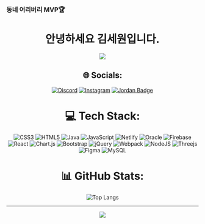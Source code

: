 
### 동네 어리버리 MVP🏆

<!-- [🔗 노션 이력서](https://ethereal-comb-6a0.notion.site/Frontend-Developer-ffc1997bfb064444846dc876e7469e88)    [🔗 웹 이력서](https://gajua.github.io/resume/)  -->
<div align="center">

# 안녕하세요 김세원입니다.

![](https://quotes-github-readme.vercel.app/api?type=horizontal&theme=radical)


</div>
<div align="center">


## 🌐 Socials:
[![Discord](https://img.shields.io/badge/Discord-%237289DA.svg?logo=discord&logoColor=white)](htttps://discord.gg/#3139) [![Instagram](https://img.shields.io/badge/Instagram-%23E4405F.svg?logo=Instagram&logoColor=white)](https://instagram.com/se_wanna) 
[![Jordan Badge](https://img.shields.io/badge/Gmail-cd5b58?style=flat-square&logo=Jordan&logoColor=white&link=mailto:sewon0325@gmail.com)](mailto:sewon0325@gmail.com)

# 💻 Tech Stack:
![CSS3](https://img.shields.io/badge/css3-%231572B6.svg?style=for-the-badge&logo=css3&logoColor=white) ![HTML5](https://img.shields.io/badge/html5-%23E34F26.svg?style=for-the-badge&logo=html5&logoColor=white) ![Java](https://img.shields.io/badge/java-%23ED8B00.svg?style=for-the-badge&logo=java&logoColor=white) ![JavaScript](https://img.shields.io/badge/javascript-%23323330.svg?style=for-the-badge&logo=javascript&logoColor=%23F7DF1E) ![Netlify](https://img.shields.io/badge/netlify-%23000000.svg?style=for-the-badge&logo=netlify&logoColor=#00C7B7) ![Oracle](https://img.shields.io/badge/Oracle-F80000?style=for-the-badge&logo=oracle&logoColor=white) ![Firebase](https://img.shields.io/badge/firebase-%23039BE5.svg?style=for-the-badge&logo=firebase) ![React](https://img.shields.io/badge/react-%2320232a.svg?style=for-the-badge&logo=react&logoColor=%2361DAFB) ![Chart.js](https://img.shields.io/badge/chart.js-F5788D.svg?style=for-the-badge&logo=chart.js&logoColor=white) ![Bootstrap](https://img.shields.io/badge/bootstrap-%23563D7C.svg?style=for-the-badge&logo=bootstrap&logoColor=white) ![jQuery](https://img.shields.io/badge/jquery-%230769AD.svg?style=for-the-badge&logo=jquery&logoColor=white) ![Webpack](https://img.shields.io/badge/webpack-%238DD6F9.svg?style=for-the-badge&logo=webpack&logoColor=black) ![NodeJS](https://img.shields.io/badge/node.js-6DA55F?style=for-the-badge&logo=node.js&logoColor=white) ![Threejs](https://img.shields.io/badge/threejs-black?style=for-the-badge&logo=three.js&logoColor=white) 	![Figma](https://img.shields.io/badge/figma-%23F24E1E.svg?style=for-the-badge&logo=figma&logoColor=white) ![MySQL](https://img.shields.io/badge/mysql-%2300f.svg?style=for-the-badge&logo=mysql&logoColor=white)
# 📊 GitHub Stats:

![Top Langs](https://github-readme-stats.vercel.app/api/top-langs/?username=gajua&layout=compact&theme=radical)


---
[![](https://visitcount.itsvg.in/api?id=gajua&icon=0&color=5)](https://visitcount.itsvg.in)

<!-- Proudly created with GPRM ( https://gprm.itsvg.in ) -->
  
  
</div>
